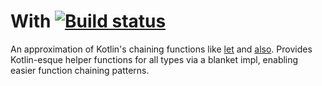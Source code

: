 With [![Build status](https://travis-ci.com/dlo9/with.svg?branch=master)](https://travis-ci.com/dlo9/with)
===
An approximation of Kotlin's chaining functions like [let](https://kotlinlang.org/api/latest/jvm/stdlib/kotlin/let.html) and [also](https://kotlinlang.org/api/latest/jvm/stdlib/kotlin/also.html). Provides Kotlin-esque helper functions for all types via a blanket impl, enabling easier function chaining patterns.
